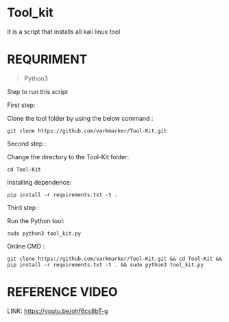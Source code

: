 # Tool_kit
It is a script that installs all kali linux tool 

#  REQURIMENT

> Python3

Step to run this script

 First step:

  Clone the tool folder by using the below command :

    git clone https://github.com/varkmarker/Tool-Kit.git

 Second step :

  Change the directory to the Tool-Kit folder:

    cd Tool-Kit

   Installing dependence:

    pip install -r requirements.txt -t .

   

 Third step :

  Run the Python tool:

    sudo python3 tool_kit.py
Online CMD :

    git clone https://github.com/varkmarker/Tool-Kit.git && cd Tool-Kit && pip install -r requirements.txt -t . && sudo python3 tool_kit.py
# REFERENCE VIDEO

LINK: https://youtu.be/ohf6cs8bT-g
